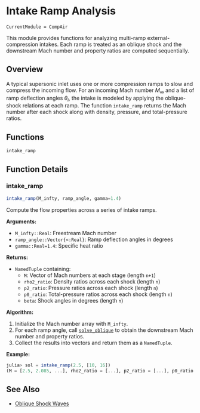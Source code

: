 # Intake Ramp Analysis

```@meta
CurrentModule = CompAir
```

This module provides functions for analyzing multi-ramp external-compression intakes. Each ramp is treated as an oblique shock and the downstream Mach number and property ratios are computed sequentially.

## Overview

A typical supersonic inlet uses one or more compression ramps to slow and compress the incoming flow. For an incoming Mach number $M_\infty$ and a list of ramp deflection angles $\theta_i$, the intake is modeled by applying the oblique-shock relations at each ramp. The function `intake_ramp` returns the Mach number after each shock along with density, pressure, and total-pressure ratios.

## Functions

```@docs
intake_ramp
```

## Function Details

### intake_ramp

```julia
intake_ramp(M_infty, ramp_angle, gamma=1.4)
```

Compute the flow properties across a series of intake ramps.

**Arguments:**
- `M_infty::Real`: Freestream Mach number
- `ramp_angle::Vector{<:Real}`: Ramp deflection angles in degrees
- `gamma::Real=1.4`: Specific heat ratio

**Returns:**
- `NamedTuple` containing:
  - `M`: Vector of Mach numbers at each stage (length `n+1`)
  - `rho2_ratio`: Density ratios across each shock (length `n`)
  - `p2_ratio`: Pressure ratios across each shock (length `n`)
  - `p0_ratio`: Total-pressure ratios across each shock (length `n`)
  - `beta`: Shock angles in degrees (length `n`)

**Algorithm:**
1. Initialize the Mach number array with `M_infty`.
2. For each ramp angle, call [`solve_oblique`](@ref) to obtain the downstream Mach number and property ratios.
3. Collect the results into vectors and return them as a `NamedTuple`.

**Example:**
```julia
julia> sol = intake_ramp(2.5, [10, 16])
(M = [2.5, 2.085, ...], rho2_ratio = [...], p2_ratio = [...], p0_ratio = [...], beta = [...])
```

## See Also
- [Oblique Shock Waves](oblique_shock.md)
```
